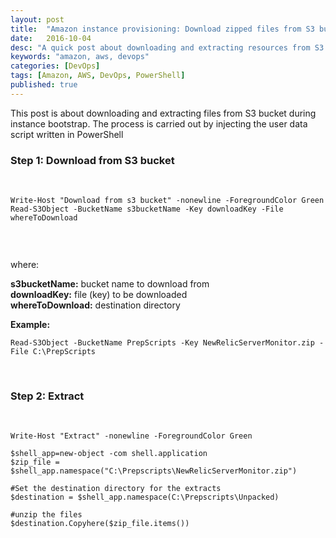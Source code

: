 ```yaml
---
layout: post
title:  "Amazon instance provisioning: Download zipped files from S3 bucket during instance boostrap with PowerShell"
date:   2016-10-04
desc: "A quick post about downloading and extracting resources from S3 bucket"
keywords: "amazon, aws, devops"
categories: [DevOps]
tags: [Amazon, AWS, DevOps, PowerShell]
published: true
---
```



This post is about downloading and extracting files from S3 bucket during instance bootstrap.
The process is carried out by injecting the user data script written in PowerShell 


### Step 1: Download from S3 bucket

&nbsp;

```
Write-Host "Download from s3 bucket" -nonewline -ForegroundColor Green
Read-S3Object -BucketName s3bucketName -Key downloadKey -File whereToDownload
  
```
&nbsp;

where:

__s3bucketName:__ bucket name to download from  
__downloadKey:__  file (key) to be downloaded  
__whereToDownload:__ destination directory   

__Example:__

```
Read-S3Object -BucketName PrepScripts -Key NewRelicServerMonitor.zip -File C:\PrepScripts
```

&nbsp;  

### Step 2: Extract 

&nbsp;  

```
Write-Host "Extract" -nonewline -ForegroundColor Green

$shell_app=new-object -com shell.application
$zip_file = $shell_app.namespace("C:\Prepscripts\NewRelicServerMonitor.zip")

#Set the destination directory for the extracts
$destination = $shell_app.namespace(C:\Prepscripts\Unpacked)

#unzip the files
$destination.Copyhere($zip_file.items())
```


